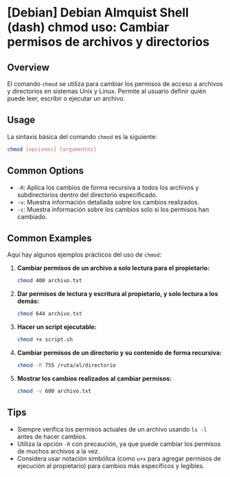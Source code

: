 # [Debian] Debian Almquist Shell (dash) chmod uso: Cambiar permisos de archivos y directorios

## Overview
El comando `chmod` se utiliza para cambiar los permisos de acceso a archivos y directorios en sistemas Unix y Linux. Permite al usuario definir quién puede leer, escribir o ejecutar un archivo.

## Usage
La sintaxis básica del comando `chmod` es la siguiente:

```bash
chmod [opciones] [argumentos]
```

## Common Options
- `-R`: Aplica los cambios de forma recursiva a todos los archivos y subdirectorios dentro del directorio especificado.
- `-v`: Muestra información detallada sobre los cambios realizados.
- `-c`: Muestra información sobre los cambios solo si los permisos han cambiado.

## Common Examples
Aquí hay algunos ejemplos prácticos del uso de `chmod`:

1. **Cambiar permisos de un archivo a solo lectura para el propietario:**
   ```bash
   chmod 400 archivo.txt
   ```

2. **Dar permisos de lectura y escritura al propietario, y solo lectura a los demás:**
   ```bash
   chmod 644 archivo.txt
   ```

3. **Hacer un script ejecutable:**
   ```bash
   chmod +x script.sh
   ```

4. **Cambiar permisos de un directorio y su contenido de forma recursiva:**
   ```bash
   chmod -R 755 /ruta/al/directorio
   ```

5. **Mostrar los cambios realizados al cambiar permisos:**
   ```bash
   chmod -v 600 archivo.txt
   ```

## Tips
- Siempre verifica los permisos actuales de un archivo usando `ls -l` antes de hacer cambios.
- Utiliza la opción `-R` con precaución, ya que puede cambiar los permisos de muchos archivos a la vez.
- Considera usar notación simbólica (como `u+x` para agregar permisos de ejecución al propietario) para cambios más específicos y legibles.